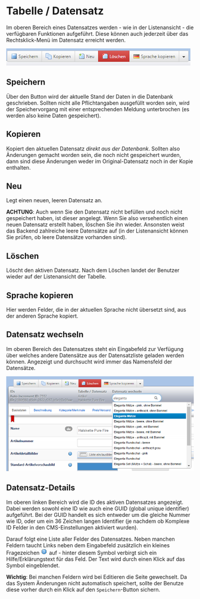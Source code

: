 # Tabelle / Datensatz

Im oberen Bereich eines Datensatzes werden - wie in der Listenansicht - die verfügbaren Funktionen aufgeführt. Diese können auch jederzeit über das Rechtsklick-Menü im Datensatz erreicht werden.

![](../.gitbook/assets/datensatz_funktionen.png)

## Speichern

Über den Button wird der aktuelle Stand der Daten in die Datenbank geschrieben. Sollten nicht alle Pflichtangaben ausgefüllt worden sein, wird der Speichervorgang mit einer entsprechenden Meldung unterbrochen \(es werden also keine Daten gespeichert\).

## Kopieren

Kopiert den aktuellen Datensatz _direkt aus der Datenbank_. Sollten also Änderungen gemacht worden sein, die noch nicht gespeichert wurden, dann sind diese Änderungen weder im Original-Datensatz noch in der Kopie enthalten.

## Neu

Legt einen neuen, leeren Datensatz an.

**ACHTUNG**: Auch wenn Sie den Datensatz nicht befüllen und noch nicht gespeichert haben, ist dieser angelegt. Wenn Sie also versehentlich einen neuen Datensatz erstellt haben, löschen Sie ihn wieder. Ansonsten weist das Backend zahlreiche leere Datensätze auf \(in der Listenansicht können Sie prüfen, ob leere Datensätze vorhanden sind\).

## Löschen

Löscht den aktiven Datensatz. Nach dem Löschen landet der Benutzer wieder auf der Listenansicht der Tabelle.

## Sprache kopieren

Hier werden Felder, die in der aktuellen Sprache nicht übersetzt sind, aus der anderen Sprache kopiert.

## Datensatz wechseln

Im oberen Bereich des Datensatzes steht ein Eingabefeld zur Verfügung über welches andere Datensätze aus der Datensatzliste geladen werden können. Angezeigt und durchsucht wird immer das Namensfeld der Datensätze.

![](../.gitbook/assets/datensatz_wechseln.png)

## Datensatz-Details

Im oberen linken Bereich wird die ID des aktiven Datensatzes angezeigt. Dabei werden sowohl eine ID wie auch eine GUID \(global unique identifier\) aufgeführt. Bei der GUID handelt es sich entweder um die gleiche Nummer wie ID, oder um ein 36 Zeichen langen Identifier \(je nachdem ob Komplexe ID Felder in den CMS-Einstellungen aktiviert wurden\).

Darauf folgt eine Liste aller Felder des Datensatzes. Neben manchen Feldern taucht Links neben dem Eingabefeld zusätzlich ein kleines Fragezeichen ![](../.gitbook/assets/hilfe.png) auf - hinter diesem Symbol verbirgt sich ein Hilfe/Erklärungstext für das Feld. Der Text wird durch einen Klick auf das Symbol eingeblendet.

**Wichtig**: Bei manchen Feldern wird bei Editieren die Seite gewechselt. Da das System Änderungen nicht automatisch speichert, sollte der Benutze diese vorher durch ein Klick auf den `Speichern`-Button sichern.

